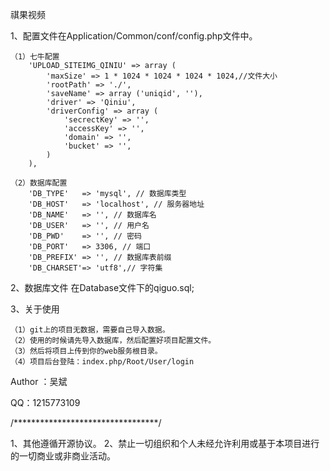 祺果视频

1、配置文件在Application/Common/conf/config.php文件中。
    
    （1）七牛配置
        'UPLOAD_SITEIMG_QINIU' => array (
            'maxSize' => 1 * 1024 * 1024 * 1024 * 1024,//文件大小
            'rootPath' => './',
            'saveName' => array ('uniqid', ''),
            'driver' => 'Qiniu',
            'driverConfig' => array (
                'secrectKey' => '',
                'accessKey' => '',
                'domain' => '',
                'bucket' => '',
            )
        ),
    
    （2）数据库配置
        'DB_TYPE'   => 'mysql', // 数据库类型
        'DB_HOST'   => 'localhost', // 服务器地址
        'DB_NAME'   => '', // 数据库名
        'DB_USER'   => '', // 用户名
        'DB_PWD'    => '', // 密码
        'DB_PORT'   => 3306, // 端口
        'DB_PREFIX' => '', // 数据库表前缀
        'DB_CHARSET'=> 'utf8',// 字符集

2、数据库文件
    在Database文件下的qiguo.sql;
    
3、关于使用

    （1）git上的项目无数据，需要自己导入数据。
    （2）使用的时候请先导入数据库，然后配置好项目配置文件。
    （3）然后将项目上传到你的web服务根目录。
    （4）项目后台登陆：index.php/Root/User/login


Author ：吴斌

QQ：1215773109

/*********************************/

1、其他遵循开源协议。
2、禁止一切组织和个人未经允许利用或基于本项目进行的一切商业或非商业活动。
